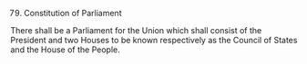 79. Constitution of Parliament

There shall be a Parliament for the Union which shall consist of the President and two Houses to be known respectively as the Council of States and the House of the People.

